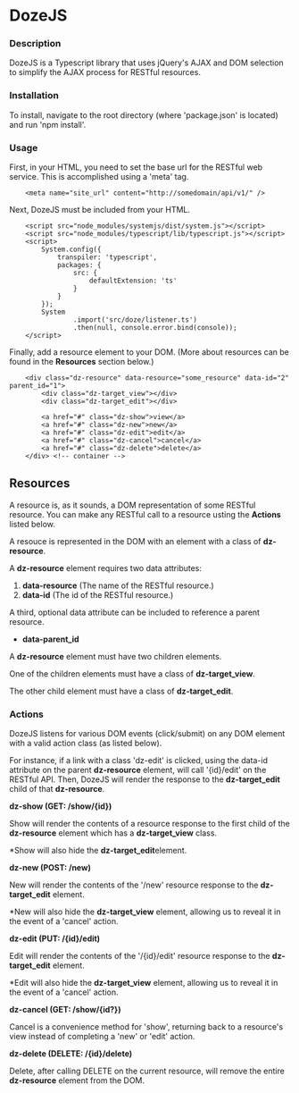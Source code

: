 # DozeJS

### Description

DozeJS is a Typescript library that uses jQuery's AJAX and DOM selection to simplify the AJAX process for RESTful resources.

### Installation
To install, navigate to the root directory (where 'package.json' is located) and run 'npm install'.

### Usage

First, in your HTML, you need to set the base url for the RESTful web service. This is accomplished using a 'meta' tag.

```
	<meta name="site_url" content="http://somedomain/api/v1/" />
```

Next, DozeJS must be included from your HTML.

```
    <script src="node_modules/systemjs/dist/system.js"></script>
    <script src="node_modules/typescript/lib/typescript.js"></script>
    <script>
        System.config({
            transpiler: 'typescript',
            packages: {
                src: {
                    defaultExtension: 'ts'
                }
            }
        });
        System
                .import('src/doze/listener.ts')
                .then(null, console.error.bind(console));
    </script>
```


Finally, add a resource element to your DOM. (More about resources can be found in the **Resources** section below.)

```
    <div class="dz-resource" data-resource="some_resource" data-id="2" parent_id="1">
        <div class="dz-target_view"></div>
        <div class="dz-target_edit"></div>

        <a href="#" class="dz-show">view</a>
        <a href="#" class="dz-new">new</a>
        <a href="#" class="dz-edit">edit</a>
        <a href="#" class="dz-cancel">cancel</a>
        <a href="#" class="dz-delete">delete</a>
    </div> <!-- container -->
```

## Resources
A resource is, as it sounds, a DOM representation of some RESTful resource.
You can make any RESTful call to a resource usting the **Actions** listed below.

A resouce is represented in the DOM with an element with a class of **dz-resource**.

A **dz-resource** element requires two data attributes:

1. **data-resource** (The name of the RESTful resource.)
2. **data-id**	(The id of the RESTful resource.)

A third, optional data attribute can be included to reference a parent resource.

- **data-parent_id**

A **dz-resource** element must have two children elements.

One of the children elements must have a class of **dz-target_view**.

The other child element must have a class of **dz-target_edit**.

### Actions

DozeJS listens for various DOM events (click/submit) on any DOM element with a valid action class (as listed below).

For instance, if a link with a class 'dz-edit' is clicked, using the data-id attribute on the parent **dz-resource** element, will call '{id}/edit' on the RESTful API. Then, DozeJS will render the response to the **dz-target_edit** child of that **dz-resource**.

**dz-show (GET: /show/{id})**

Show will render the contents of a resource response to the first child of the **dz-resource** element which has a  **dz-target_view** class.

*Show will also hide the **dz-target_edit**element.

**dz-new (POST: /new)**

New will render the contents of the '/new' resource response to the **dz-target_edit** element.

*New will also hide the **dz-target_view** element, allowing us to reveal it in the event of a 'cancel' action.

**dz-edit (PUT: /{id}/edit)**

Edit will render the contents of the '/{id}/edit' resource response to the **dz-target_edit** element.

*Edit will also hide the **dz-target_view** element, allowing us to reveal it in the event of a 'cancel' action.

**dz-cancel (GET: /show/{id?})**

Cancel is a convenience method for 'show', returning back to a resource's view instead of completing a 'new' or 'edit' action.

**dz-delete (DELETE: /{id}/delete)**

Delete, after calling DELETE on the current resource, will remove the entire **dz-resource** element from the DOM.